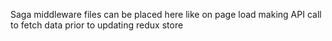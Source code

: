 Saga middleware files can be placed here like on page load making API call to fetch data prior to updating redux store
